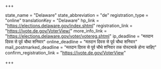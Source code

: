 +++

state_name = "Delaware"
state_abbreviation = "de"
registration_type = "online"
translationKey = "Delaware"
hp_link = "https://elections.delaware.gov/index.shtml"
registration_link = "https://ivote.de.gov/VoterView/"
more_info_link = "https://elections.delaware.gov/voter/votereg.shtml"
ip_deadline = "मतदान दिवस से पूर्व चौथा शनिवार"
online_deadline = "मतदान दिवस से पूर्व चौथा शनिवार"
mail_postmarked_deadline = "मतदान दिवस से पूर्व चौथे शनिवार तक पोस्टमार्क होना चाहिए"
confirm_registration_link = "https://ivote.de.gov/VoterView"

+++